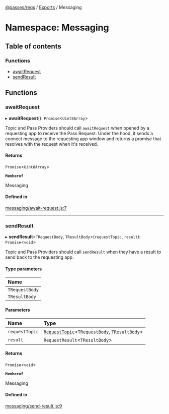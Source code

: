[@passes/reqs](../README.md) / [Exports](../modules.md) / Messaging

# Namespace: Messaging

## Table of contents

### Functions

- [awaitRequest](Messaging.md#awaitrequest)
- [sendResult](Messaging.md#sendresult)

## Functions

### awaitRequest

▸ **awaitRequest**(): `Promise`\<`Uint8Array`\>

Topic and Pass Providers should call `awaitRequest` when opened by a requesting app to receive the Pass Request.
Under the hood, it sends a connect message to the requesting app window and returns a promise that resolves with the request when it's received.

#### Returns

`Promise`\<`Uint8Array`\>

**`Memberof`**

Messaging

#### Defined in

[messaging/await-request.js:7](https://github.com/passes-org/passes/blob/cf65b5d/packages/reqs/src/messaging/await-request.js#L7)

___

### sendResult

▸ **sendResult**\<`TRequestBody`, `TResultBody`\>(`requestTopic`, `result`): `Promise`\<`void`\>

Topic and Pass Providers should call `sendResult` when they have a result to send back to the requesting app.

#### Type parameters

| Name |
| :------ |
| `TRequestBody` |
| `TResultBody` |

#### Parameters

| Name | Type |
| :------ | :------ |
| `requestTopic` | [`RequestTopic`](../classes/RequestTopic.md)\<`TRequestBody`, `TResultBody`\> |
| `result` | `RequestResult`\<`TResultBody`\> |

#### Returns

`Promise`\<`void`\>

**`Memberof`**

Messaging

#### Defined in

[messaging/send-result.js:9](https://github.com/passes-org/passes/blob/cf65b5d/packages/reqs/src/messaging/send-result.js#L9)
